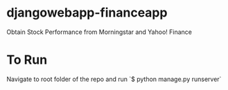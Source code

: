 # djangowebapp-financeapp
Obtain Stock Performance from Morningstar and Yahoo! Finance

<h1> To Run </h1>
Navigate to root folder of the repo and run `$ python manage.py runserver` 
